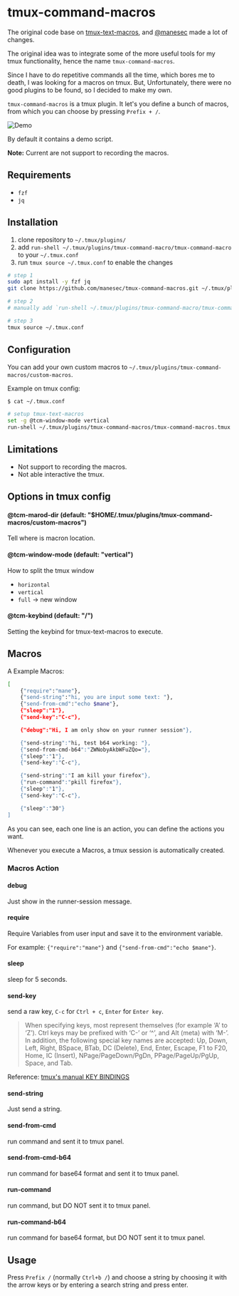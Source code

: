 # tmux-command-macros

The original code base on [tmux-text-macros](https://github.com/Neo-Oli/tmux-text-macros/tree/master), and [@manesec](https://github.com/manesec) made a lot of changes.

The original idea was to integrate some of the more useful tools for my tmux functionality, hence the name `tmux-command-macros`.

Since I have to do repetitive commands all the time, which bores me to death, I was looking for a macros on tmux. 
But, Unfortunately, there were no good plugins to be found, so I decided to make my own. 

`tmux-command-macros` is a tmux plugin. It let's you define a bunch of macros, from which you can choose by pressing `Prefix + /`.

![Demo](https://raw.githubusercontent.com/manesec/tmux-command-macros/master/demo.gif)

By default it contains a demo script.

**Note:** Current are not support to recording the macros.


## Requirements

* `fzf`
* `jq`

## Installation

1. clone repository to `~/.tmux/plugins/`
2. add `run-shell ~/.tmux/plugins/tmux-command-macro/tmux-command-macro` to your `~/.tmux.conf`
3. run `tmux source ~/.tmux.conf` to enable the changes

```bash
# step 1
sudo apt install -y fzf jq
git clone https://github.com/manesec/tmux-command-macros.git ~/.tmux/plugins/tmux-command-macro

# step 2 
# manually add `run-shell ~/.tmux/plugins/tmux-command-macro/tmux-command-macro` in your tmux.

# step 3
tmux source ~/.tmux.conf
```

## Configuration

You can add your own custom macros to `~/.tmux/plugins/tmux-command-macros/custom-macros`. 

Example on tmux config: 

```bash
$ cat ~/.tmux.conf

# setup tmux-text-macros                
set -g @tcm-window-mode vertical
run-shell ~/.tmux/plugins/tmux-command-macros/tmux-command-macros.tmux
```

## Limitations

+ Not support to recording the macros.
+ Not able interactive the tmux.

## Options in tmux config

#### @tcm-marod-dir (default: "$HOME/.tmux/plugins/tmux-command-macros/custom-macros")

Tell where is macron location.

#### @tcm-window-mode (default: "vertical")

How to split the tmux window
* `horizontal`
* `vertical`
* `full` -> new window

#### @tcm-keybind (default: "/")

Setting the keybind for tmux-text-macros to execute.

## Macros

A Example Macros: 

```bash
[
    {"require":"mane"},
    {"send-string":"hi, you are input some text: "},
    {"send-from-cmd":"echo $mane"},
    {"sleep":"1"},
    {"send-key":"C-c"},

    {"debug":"Hi, I am only show on your runner session"},

    {"send-string":"hi, test b64 working: "},
    {"send-from-cmd-b64":"ZWNobyAkbWFuZQo="},
    {"sleep":"1"},
    {"send-key":"C-c"},

    {"send-string":"I am kill your firefox"},
    {"run-command":"pkill firefox"},
    {"sleep":"1"},
    {"send-key":"C-c"},

    {"sleep":"30"}
]
```

As you can see, each one line is an action, you can define the actions you want.

Whenever you execute a Macros, a tmux session is automatically created.

### Macros Action

#### debug 

Just show in the runner-session message.

#### require

Require Variables from user input and save it to the environment variable.

For example: `{"require":"mane"}` and `{"send-from-cmd":"echo $mane"}`.

#### sleep

sleep for 5 seconds.

#### send-key

send a raw key, `C-c` for `Ctrl + c`, `Enter` for `Enter key`.

> When specifying keys, most represent themselves (for example ‘A’ to ‘Z’). Ctrl keys may be prefixed with ‘C-’ or ‘^’, and Alt (meta) with ‘M-’. In addition, the following special key names are accepted: Up, Down, Left, Right, BSpace, BTab, DC (Delete), End, Enter, Escape, F1 to F20, Home, IC (Insert), NPage/PageDown/PgDn, PPage/PageUp/PgUp, Space, and Tab.

Reference:  [tmux's manual KEY BINDINGS](https://man.openbsd.org/OpenBSD-current/man1/tmux.1#KEY_BINDINGS)

#### send-string

Just send a string.

#### send-from-cmd

run command and sent it to tmux panel.

#### send-from-cmd-b64

run command for base64 format and sent it to tmux panel.

#### run-command

run command, but DO NOT sent it to tmux panel.

#### run-command-b64

run command for base64 format, but DO NOT sent it to tmux panel.

## Usage

Press `Prefix /` (normally `Ctrl+b /`) and choose a string by choosing it with the arrow keys or by entering a search string and press enter.
